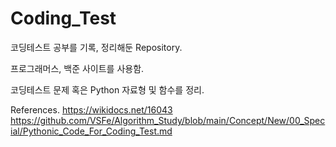 # Coding_Test
코딩테스트 공부를 기록, 정리해둔 Repository.


프로그래머스, 백준 사이트를 사용함.



코딩테스트 문제 혹은 Python 자료형 및 함수를 정리.










References.
https://wikidocs.net/16043
https://github.com/VSFe/Algorithm_Study/blob/main/Concept/New/00_Special/Pythonic_Code_For_Coding_Test.md
